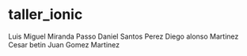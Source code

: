 # taller_ionic
Luis Miguel Miranda Passo
Daniel Santos Perez
Diego alonso Martinez
Cesar betin
Juan Gomez Martinez
